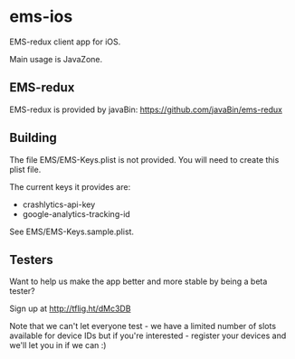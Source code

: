 # ems-ios

EMS-redux client app for iOS.

Main usage is JavaZone.

## EMS-redux

EMS-redux is provided by javaBin: https://github.com/javaBin/ems-redux

## Building

The file EMS/EMS-Keys.plist is not provided. You will need to create this plist file.

The current keys it provides are:

* crashlytics-api-key
* google-analytics-tracking-id

See EMS/EMS-Keys.sample.plist.

## Testers

Want to help us make the app better and more stable by being a beta tester?

Sign up at http://tflig.ht/dMc3DB

Note that we can't let everyone test - we have a limited number of slots available for device IDs but if you're interested - register your devices and we'll let you in if we can :)
